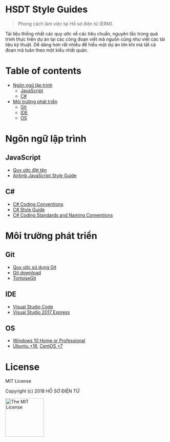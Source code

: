 # HSDT Style Guides

> Phong cách làm việc tại Hồ sơ điện tử (ERM).

Tài liệu thống nhất các quy ước về các tiêu chuẩn, nguyên tắc trong quá trình thực hiện dự án tại các công đoạn viết mã nguồn cũng như viết các tài liệu kỹ thuật. Dễ dàng hơn rất nhiều để hiểu một dự án lớn khi mà tất cả đoạn mã tuân theo một kiểu nhất quán.

# Table of contents

* [Ngôn ngữ lập trình](#lang)
  * [JavaScript](#javascript)
  * [C#](#c)
* [Môi trường phát triển](#env)
  * [Git](#git)
  * [IDE](#ide)
  * [OS](#os)

# <a name="lang"></a>Ngôn ngữ lập trình

## JavaScript

* [Quy ước đặt tên](https://www.w3schools.com/js/js_conventions.asp)
* [Airbnb JavaScript Style Guide](https://github.com/hsdt/javascript)

## C#

* [C# Coding Conventions](https://docs.microsoft.com/en-us/dotnet/csharp/programming-guide/inside-a-program/coding-conventions)
* [C# Style Guide](https://github.com/raywenderlich/c-sharp-style-guide)
* [C# Coding Standards and Naming Conventions](http://www.dofactory.com/reference/csharp-coding-standards)

# <a name="env"></a>Môi trường phát triển

## Git

* [Quy ước sử dụng Git](/git/git.md)
* [Git download](https://git-scm.com/)
* [TortoiseGit](https://tortoisegit.org/)

## IDE

* [Visual Studio Code](https://code.visualstudio.com/)
* [Visual Studio 2017 Express](https://visualstudio.microsoft.com/vs/express/)

## OS

* [Windows 10 Home or Professional](https://www.microsoft.com/en-us/software-download/windows10)
* [Ubuntu +16](https://www.ubuntu.com/), [CentOS +7](https://www.centos.org)

# License

MIT License

Copyright (c) 2018 HỒ SƠ ĐIỆN TỬ

<a rel="license" href="https://en.wikipedia.org/wiki/MIT_License" target="_blank"><img alt="The MIT License" style="border-width:0;" width="120px" src="https://raw.githubusercontent.com/hsdt/styleguide/master/images/ossninja.svg?sanitize=true" /></a>

